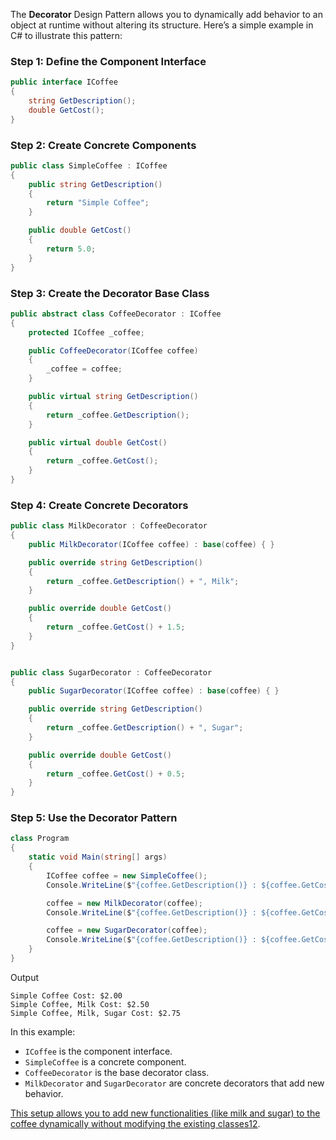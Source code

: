 The **Decorator** Design Pattern allows you to dynamically add behavior to an object at runtime without altering its structure. Here’s a simple example in C# to illustrate this pattern:

### Step 1: Define the Component Interface


```csharp
public interface ICoffee
{
    string GetDescription();
    double GetCost();
}

```


### Step 2: Create Concrete Components

```csharp
public class SimpleCoffee : ICoffee
{
    public string GetDescription()
    {
        return "Simple Coffee";
    }

    public double GetCost()
    {
        return 5.0;
    }
}

```

### Step 3: Create the Decorator Base Class

```csharp
public abstract class CoffeeDecorator : ICoffee
{
    protected ICoffee _coffee;

    public CoffeeDecorator(ICoffee coffee)
    {
        _coffee = coffee;
    }

    public virtual string GetDescription()
    {
        return _coffee.GetDescription();
    }

    public virtual double GetCost()
    {
        return _coffee.GetCost();
    }
}

```



### Step 4: Create Concrete Decorators


```csharp
public class MilkDecorator : CoffeeDecorator
{
    public MilkDecorator(ICoffee coffee) : base(coffee) { }

    public override string GetDescription()
    {
        return _coffee.GetDescription() + ", Milk";
    }

    public override double GetCost()
    {
        return _coffee.GetCost() + 1.5;
    }
}


public class SugarDecorator : CoffeeDecorator
{
    public SugarDecorator(ICoffee coffee) : base(coffee) { }

    public override string GetDescription()
    {
        return _coffee.GetDescription() + ", Sugar";
    }

    public override double GetCost()
    {
        return _coffee.GetCost() + 0.5;
    }
}

```


### Step 5: Use the Decorator Pattern


```csharp
class Program
{
    static void Main(string[] args)
    {
        ICoffee coffee = new SimpleCoffee();
        Console.WriteLine($"{coffee.GetDescription()} : ${coffee.GetCost()}");

        coffee = new MilkDecorator(coffee);
        Console.WriteLine($"{coffee.GetDescription()} : ${coffee.GetCost()}");

        coffee = new SugarDecorator(coffee);
        Console.WriteLine($"{coffee.GetDescription()} : ${coffee.GetCost()}");
    }
}

```
Output

    Simple Coffee Cost: $2.00 
    Simple Coffee, Milk Cost: $2.50 
    Simple Coffee, Milk, Sugar Cost: $2.75 

In this example:

-   `ICoffee`  is the component interface.
-   `SimpleCoffee`  is a concrete component.
-   `CoffeeDecorator`  is the base decorator class.
-   `MilkDecorator`  and  `SugarDecorator`  are concrete decorators that add new behavior.

[This setup allows you to add new functionalities (like milk and sugar) to the coffee dynamically without modifying the existing classes](https://dotnettutorials.net/lesson/decorator-design-pattern/)[1](https://dotnettutorials.net/lesson/decorator-design-pattern/)[2](https://www.csharptutorial.net/csharp-design-patterns/csharp-decorator-pattern/).
